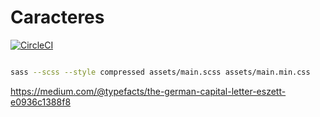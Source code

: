 # Caracteres

[![CircleCI](https://circleci.com/gh/thewarpaint/caracteres/tree/master.svg?style=svg)](https://circleci.com/gh/thewarpaint/caracteres/tree/master)

```sh

sass --scss --style compressed assets/main.scss assets/main.min.css
```

https://medium.com/@typefacts/the-german-capital-letter-eszett-e0936c1388f8
